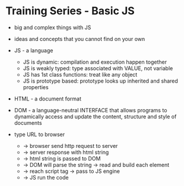 # Training Series - Basic JS

* big and complex things with JS
* ideas and concepts that you cannot find on your own

* JS - a language
  * JS is dynamic: compilation and execution happen together
  * JS is weakly typed: type associated with VALUE, not variable
  * JS has 1st class functions: treat like any object
  * JS is prototype based: prototype looks up inherited and shared properties

* HTML - a document format

* DOM - a language-neutral INTERFACE that allows programs to dynamically access and update the content, structure and style of documents

* type URL to browser
  * -> browser send http request to server
  * -> server response with html string
  * -> html string is passed to DOM
  * -> DOM will parse the string -> read and build each element
  * -> reach script tag -> pass to JS engine
  * -> JS run the code

